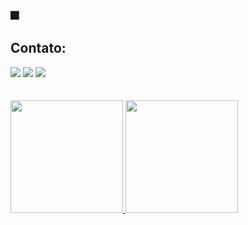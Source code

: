### :fireworks:

## Contato:
<div>
<a href="https://www.youtube.com/channel/UCm_oJM61L2M0pS4-fF62MZQ" target="_blank"><img src="https://img.shields.io/badge/YouTube-FF0000?style=for-the-badge&logo=youtube&logoColor=white" target="_blank"></a>
<a href = "mailto:wesnnen@gmail.com"><img src="https://img.shields.io/badge/Gmail-D14836?style=for-the-badge&logo=gmail&logoColor=white" target="_blank"></a>
<a href="https://www.linkedin.com/in/wesnnen-silva-b7a88413b" target="_blank"><img src="https://img.shields.io/badge/-LinkedIn-%230077B5?style=for-the-badge&logo=linkedin&logoColor=white" target="_blank"></a>   
</div>
<br>
<br>
<div>
<a href="https://github.com/Wesnnen">
<img height="180em" src="https://github-readme-stats.vercel.app/api/top-langs/?username=wesnnen&layout=compact&langs_count=7&theme=dracula"/>
<img height="180em" src="https://github-readme-stats.vercel.app/api?username=wesnnen&show_icons=true&theme=dracula&include_all_commits=true&count_private=true"/>
</div>

<!--
**Wesnnen/Wesnnen** is a ✨ _special_ ✨ repository because its `README.md` (this file) appears on your GitHub profile.

Here are some ideas to get you started:

- 🔭 I’m currently working on ...
- 🌱 I’m currently learning ...
- 👯 I’m looking to collaborate on ...
- 🤔 I’m looking for help with ...
- 💬 Ask me about ...
- 📫 How to reach me: ...
- 😄 Pronouns: ...
- ⚡ Fun fact: ...
-->

